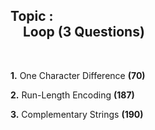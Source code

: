 ## **Topic :** <br/>&#160;&#160;&#160;&#160;Loop (3 Questions)

<br/>

**1.** One Character Difference **(70)**

**2.** Run-Length Encoding **(187)**

**3.** Complementary Strings **(190)**
